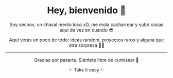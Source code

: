 <h1 align="center">Hey, bienvenido 👋</h1>

<p align="center">Soy secnov, un chaval medio loco xD, me mola cacharrear y subir cosas aquí de vez en cuando 😎</p>

<p align="center">Aquí verás un poco de todo: ideas random, proyectos raros y alguna que otra sorpresa 🐱‍👤</p>

---

<p align="center">Gracias por pasarte. Siéntete libre de curiosear 👀</p>

<p align="center">✨ Take it easy ✨</p>
